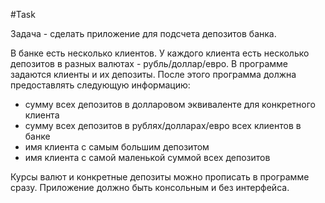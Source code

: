 #Task

Задача - сделать приложение для подсчета депозитов банка.
 
В банке есть несколько клиентов. У каждого клиента есть несколько депозитов в разных валютах - рубль/доллар/евро. В программе задаются клиенты и их депозиты. После этого программа должна предоставлять следующую информацию:
* сумму всех депозитов в долларовом эквиваленте для конкретного клиента
* сумму всех депозитов в рублях/долларах/евро всех клиентов в банке
* имя клиента с самым большим депозитом
* имя клиента с самой маленькой суммой всех депозитов
 
Курсы валют и конкретные депозиты можно прописать в программе сразу. Приложение должно быть консольным и без интерфейса.
